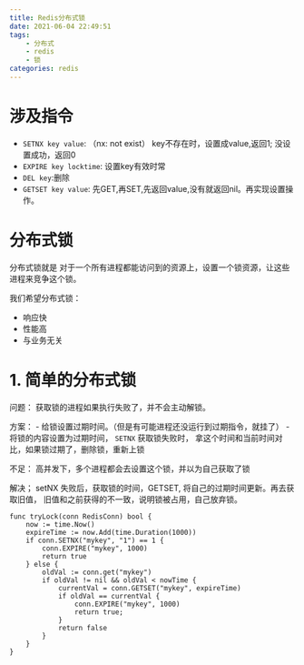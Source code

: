 ```yaml
---
title: Redis分布式锁
date: 2021-06-04 22:49:51
tags:
    - 分布式
    - redis
    - 锁
categories: redis
---
```


# 涉及指令

- `SETNX key value`: （nx: not exist） key不存在时，设置成value,返回1; 没设置成功，返回0
- `EXPIRE key locktime`: 设置key有效时常
- `DEL key`:删除
- `GETSET key value`: 先GET,再SET,先返回value,没有就返回nil。再实现设置操作。

# 分布式锁
分布式锁就是 对于一个所有进程都能访问到的资源上，设置一个锁资源，让这些进程来竞争这个锁。

我们希望分布式锁：
- 响应快
- 性能高
- 与业务无关


# 1. 简单的分布式锁

问题：
    获取锁的进程如果执行失败了，并不会主动解锁。

方案：
    - 给锁设置过期时间。（但是有可能进程还没运行到过期指令，就挂了）
    - 将锁的内容设置为过期时间， `SETNX` 获取锁失败时， 拿这个时间和当前时间对比，如果锁过期了，删除锁，重新上锁

不足：
    高并发下，多个进程都会去设置这个锁，并以为自己获取了锁

解决；
    setNX 失败后，获取锁的时间，GETSET, 将自己的过期时间更新。再去获取旧值， 旧值和之前获得的不一致，说明锁被占用，自己放弃锁。

```
func tryLock(conn RedisConn) bool {
    now := time.Now()
    expireTime := now.Add(time.Duration(1000))
    if conn.SETNX("mykey", "1") == 1 {
        conn.EXPIRE("mykey", 1000)
        return true
    } else {
        oldVal := conn.get("mykey")
        if oldVal != nil && oldVal < nowTime {
            currentVal = conn.GETSET("mykey", expireTime)
            if oldVal == currentVal {
                conn.EXPIRE("mykey", 1000)
                return true;
            }
            return false
        }
    }
}
```